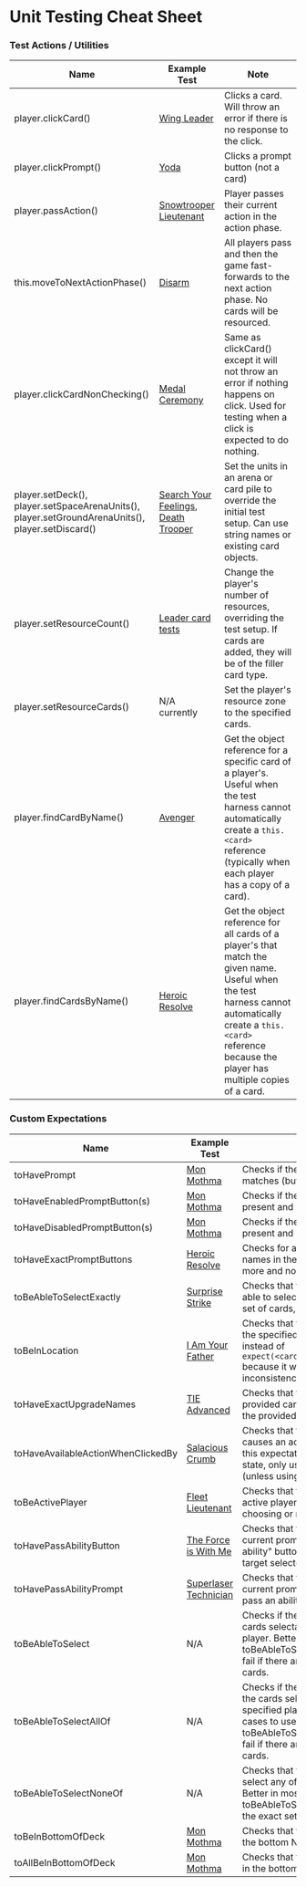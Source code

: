 # Unit Testing Cheat Sheet

### Test Actions / Utilities

| Name | Example Test | Note |
| --- | --- | --- |
| player.clickCard() | [Wing Leader](..\test\server\cards\01_SOR\units\WingLeader.spec.js) | Clicks a card. Will throw an error if there is no response to the click. |
| player.clickPrompt() | [Yoda](..\test\server\cards\01_SOR\units\YodaOldMaster.spec.js) | Clicks a prompt button (not a card) |
| player.passAction() | [Snowtrooper Lieutenant](..\test\server\cards\01_SOR\units\SnowtrooperLieutenant.spec.js) | Player passes their current action in the action phase. |
| this.moveToNextActionPhase() | [Disarm](..\test\server\cards\01_SOR\events\Disarm.spec.js) | All players pass and then the game fast-forwards to the next action phase. No cards will be resourced. |
| player.clickCardNonChecking() | [Medal Ceremony](..\test\server\cards\01_SOR\events\MedalCeremony.spec.js) | Same as clickCard() except it will not throw an error if nothing happens on click. Used for testing when a click is expected to do nothing.
| player.setDeck(), player.setSpaceArenaUnits(),<br>player.setGroundArenaUnits(), player.setDiscard() | [Search Your Feelings](..\test\server\cards\01_SOR\events\SearchYourFeelings.spec.js),<br>[Death Trooper](..\test\server\cards\01_SOR\DeathTrooper.spec.js) | Set the units in an arena or card pile to override the initial test setup. Can use string names or existing card objects. |
| player.setResourceCount() | [Leader card tests](..\test\server\core\card\Leader.spec.js) | Change the player's number of resources, overriding the test setup. If cards are added, they will be of the filler card type. |
| player.setResourceCards() | N/A currently | Set the player's resource zone to the specified cards. |
| player.findCardByName() | [Avenger](..\test\server\cards\01_SOR\units\AvengerHuntingStarDestroyer.spec.js) | Get the object reference for a specific card of a player's. Useful when the test harness cannot automatically create a `this.<card>` reference (typically when each player has a copy of a card). |
| player.findCardsByName() | [Heroic Resolve](..\test\server\cards\02_SHD\upgrades\HeroicResolve.spec.js) | Get the object reference for all cards of a player's that match the given name. Useful when the test harness cannot automatically create a `this.<card>` reference because the player has multiple copies of a card. |

### Custom Expectations

| Name | Example Test | Note |
| --- | --- | --- |
| toHavePrompt | [Mon Mothma](test\server\cards\01_SOR\MonMothmaVoiceoftheRebellion.spec.js) | Checks if the prompt's name or text matches (but not buttons) |
| toHaveEnabledPromptButton(s) | [Mon Mothma](..\test\server\cards\01_SOR\MonMothmaVoiceoftheRebellion.spec.js) | Checks if the prompt button is present and in an enabled state |
| toHaveDisabledPromptButton(s) | [Mon Mothma](..\test\server\cards\01_SOR\MonMothmaVoiceoftheRebellion.spec.js) | Checks if the prompt button is present and in a disabled state |
| toHaveExactPromptButtons | [Heroic Resolve](..\test\server\cards\02_SHD\upgrades\HeroicResolve.spec.js) | Checks for an exact set of button names in the current prompt, no more and no less. |
| toBeAbleToSelectExactly | [Surprise Strike](..\test\server\cards\01_SOR\SurpriseStrike.spec.js) | Checks that that specified player is able to select exactly the specified set of cards, no more and no less.
| toBeInLocation | [I Am Your Father](..\test\server\cards\01_SOR\SearchYourFeelings.spec.js) | Checks that the provided card is in the specified game zone. Use this instead of `expect(<card>.location).toBe(...)` because it will check for inconsistency in game state. |
| toHaveExactUpgradeNames | [TIE Advanced](..\test\server\cards\01_SOR\TieAdvanced.spec.js) | Checks that the names of the provided card's upgrades match the provided list of card names. |
| toHaveAvailableActionWhenClickedBy | [Salacious Crumb](..\test\server\cards\02_SHD\SalaciousCrumbObnoxiousPet.spec.js) | Checks that the card, when clicked, causes an action to happen. Since this expectation changes game state, only use it at the end of a test (unless using the `.not` form) |
| toBeActivePlayer | [Fleet Lieutenant](..\test\server\cards\01_SOR\FleetLieutenant.spec.js) | Checks that the selected player is active player (i.e., is currently choosing or resolving their action) |
| toHavePassAbilityButton | [The Force is With Me](..\test\server\cards\01_SOR\events\TheForceIsWithMe.spec.js) | Checks that the selected player's current prompt includes the "Pass ability" button (typically used with target selectors) |
| toHavePassAbilityPrompt | [Superlaser Technician](..\test\server\cards\01_SOR\units\SuperlaserTechnician.spec.js) | Checks that the selected player's current prompt is the prompt to pass an ability |
| toBeAbleToSelect | N/A | Checks if the card is one of the cards selectable by the specified player. Better in most cases to use toBeAbleToSelectExactly as it will fail if there are other selectable cards. |
| toBeAbleToSelectAllOf | N/A | Checks if the cards are a subset of the cards selectable by the specified player. Better in most cases to use toBeAbleToSelectExactly as it will fail if there are other selectable cards. |
| toBeAbleToSelectNoneOf | N/A | Checks that the player cannot select any of the specified cards. Better in most cases to use toBeAbleToSelectExactly to specify the exact set of expected cards. |
| toBeInBottomOfDeck | [Mon Mothma](..\test\server\cards\01_SOR\MonMothmaVoiceoftheRebellion.spec.js) | Checks that the selected card is in the bottom N cards of the deck |
| toAllBeInBottomOfDeck | [Mon Mothma](..\test\server\cards\01_SOR\MonMothmaVoiceoftheRebellion.spec.js) | Checks that the selected cards are in the bottom N cards of the deck |